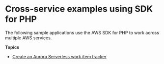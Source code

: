 # Cross\-service examples using SDK for PHP<a name="php_code_examples_cross_service"></a>

The following sample applications use the AWS SDK for PHP to work across multiple AWS services\.

**Topics**
+ [Create an Aurora Serverless work item tracker](cross_RDSDataTracker_php_topic.md)